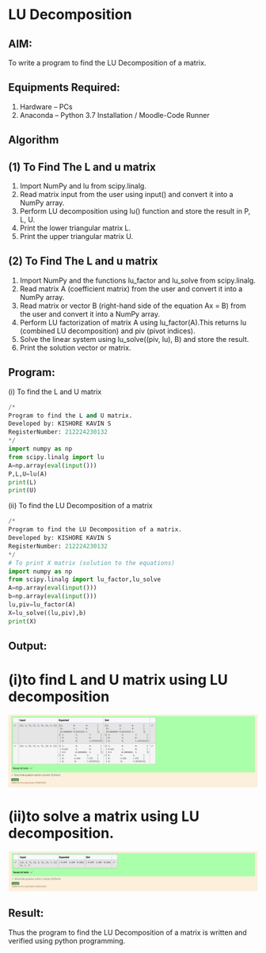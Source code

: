 # LU Decomposition 

## AIM:
To write a program to find the LU Decomposition of a matrix.

## Equipments Required:
1. Hardware – PCs
2. Anaconda – Python 3.7 Installation / Moodle-Code Runner

## Algorithm
## (1) To Find The L and u matrix
1. Import NumPy and lu from scipy.linalg.
2. Read matrix input from the user using input() and convert it into a NumPy array.
3. Perform LU decomposition using lu() function and store the result in P, L, U.
4. Print the lower triangular matrix L.
5. Print the upper triangular matrix U.

## (2) To Find The L and u matrix
1. Import NumPy and the functions lu_factor and lu_solve from scipy.linalg.
2. Read matrix A (coefficient matrix) from the user and convert it into a NumPy array.
3. Read matrix or vector B (right-hand side of the equation Ax = B) from the user and convert it into a NumPy array.
4. Perform LU factorization of matrix A using lu_factor(A).This returns lu (combined LU decomposition) and piv (pivot indices).
5. Solve the linear system using lu_solve((piv, lu), B) and store the result.
6. Print the solution vector or matrix.


## Program:
(i) To find the L and U matrix
```python
/*
Program to find the L and U matrix.
Developed by: KISHORE KAVIN S
RegisterNumber: 212224230132
*/
import numpy as np
from scipy.linalg import lu
A=np.array(eval(input()))
P,L,U=lu(A)
print(L)
print(U)
```
(ii) To find the LU Decomposition of a matrix
```python
/*
Program to find the LU Decomposition of a matrix.
Developed by: KISHORE KAVIN S
RegisterNumber: 212224230132
*/
# To print X matrix (solution to the equations)
import numpy as np
from scipy.linalg import lu_factor,lu_solve
A=np.array(eval(input()))
b=np.array(eval(input()))
lu,piv=lu_factor(A)
X=lu_solve((lu,piv),b)
print(X)
```

## Output:
# (i)to find L and U matrix using LU decomposition
![alt text](image.png)
# (ii)to solve a matrix using LU decomposition.

![alt text](image-1.png)
## Result:
Thus the program to find the LU Decomposition of a matrix is written and verified using python programming.

